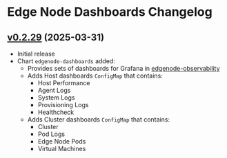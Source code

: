 <!--
SPDX-FileCopyrightText: (C) 2025 Intel Corporation
SPDX-License-Identifier: Apache-2.0
-->

# Edge Node Dashboards Changelog

## [v0.2.29](https://github.com/open-edge-platform/o11y-charts/tree/charts/edgenode-dashboards-0.2.29/charts/edgenode-dashboards) (2025-03-31)

- Initial release
- Chart `edgenode-dashboards` added:
  - Provides sets of dashboards for Grafana in [edgenode-observability](../edgenode-observability/)
  - Adds Host dashboards `ConfigMap` that contains:
    - Host Performance
    - Agent Logs
    - System Logs
    - Provisioning Logs
    - Healthcheck
  - Adds Cluster dashboards `ConfigMap` that contains:
    - Cluster
    - Pod Logs
    - Edge Node Pods
    - Virtual Machines
